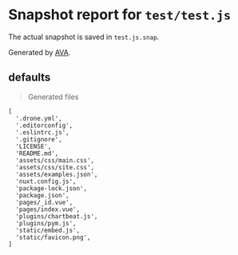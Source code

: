 # Snapshot report for `test/test.js`

The actual snapshot is saved in `test.js.snap`.

Generated by [AVA](https://ava.li).

## defaults

> Generated files

    [
      '.drone.yml',
      '.editorconfig',
      '.eslintrc.js',
      '.gitignore',
      'LICENSE',
      'README.md',
      'assets/css/main.css',
      'assets/css/site.css',
      'assets/examples.json',
      'nuxt.config.js',
      'package-lock.json',
      'package.json',
      'pages/_id.vue',
      'pages/index.vue',
      'plugins/chartbeat.js',
      'plugins/pym.js',
      'static/embed.js',
      'static/favicon.png',
    ]
